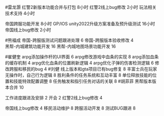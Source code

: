 #雷龙灏 
红警2新版本功能合并与打包 8小时
红警2线上bug修改 2小时
玩法相关技术支持 4小时

帝国跨服功能开发 8小时
GP/IOS unity2022升级方案准备及预升级测试 16小时
帝国线上bug修改  2小时

#熊福成 
帝国-跨服版测试问题跟进处理                                                 6
帝国-跨服版本验收修改                                                            4  
黑帮-内城建筑功能开发                                                        16
黑帮-内城地图场景功能开发                                                      16

#崔健奎 
arpg添加操作杆的UI界面 6
arpg修改游戏中血条的实现  8
arpg添加血条的缓存机制  4
arpg优化血条的位置刷新逻辑  4
arpg优化子弹的伤害检测逻辑  6
修改跨服和移民的bug   4
#刘健 
线上版本和gta项目已有bug修复 8
丰富士兵在玩家无操作时，自己行为逻辑  8
胜利条件的任务系统和互动丰富 8
单位释放技能的位置和技能特效配置调整  8
任务触发和指引任务对话的关联  8
#胡菲菲 
黑帮版本版本合并 10

工作进度跟进及安排   2
开会 2
红警2线上bug修改      4

帝国线上bug修改        4
移民活动维护              8
跨服活动开发              8
测试BUG跟进              8